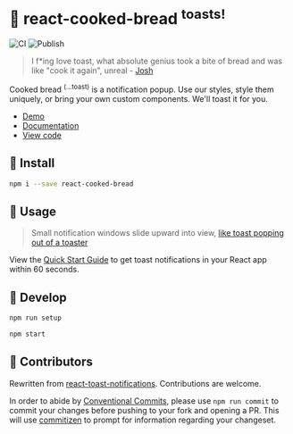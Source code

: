 # 🍞 react-cooked-bread <sup>toasts!</sup>

![CI](https://github.com/brettinternet/react-cooked-bread/workflows/CI/badge.svg) ![Publish](https://github.com/brettinternet/react-cooked-bread/workflows/Publish/badge.svg)

> I f\*ing love toast, what absolute genius took a bite of bread and was like "cook it again", unreal - [Josh](https://twitter.com/LoserCrew/status/1039294149667770368?s=20)

Cooked bread <sup>(...toast)</sup> is a notification popup. Use our styles, style them uniquely, or bring your own custom components. We'll toast it for you.

- [Demo](https://brettinternet.github.io/react-cooked-bread/)
- [Documentation](https://brettinternet.github.io/react-cooked-bread/quick-start)
- [View code](./packages/react-cooked-bread)

## 🥐 Install

```sh
npm i --save react-cooked-bread
```

## 🥖 Usage

> Small notification windows slide upward into view, [like toast popping out of a toaster](https://en.wikipedia.org/wiki/Pop-up_notification)

View the [Quick Start Guide](https://brettinternet.github.io/react-cooked-bread/quick-start) to get toast notifications in your React app within 60 seconds.

## 🥯 Develop

```sh
npm run setup

npm start
```

## 🥪 Contributors

Rewritten from [react-toast-notifications](https://github.com/jossmac/react-toast-notifications). Contributions are welcome.

In order to abide by [Conventional Commits](https://www.conventionalcommits.org/en/v1.0.0/), please use `npm run commit` to commit your changes before pushing to your fork and opening a PR. This will use [commitizen](https://github.com/commitizen/cz-cli) to prompt for information regarding your changeset.
